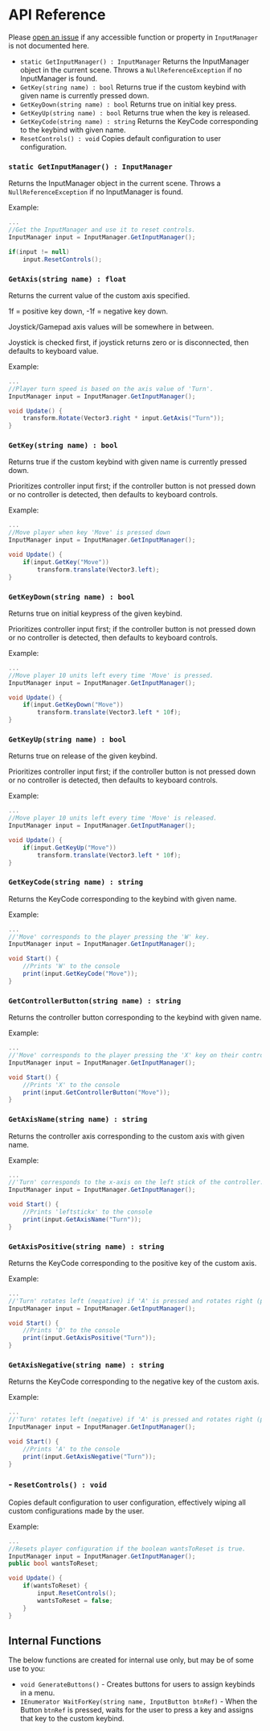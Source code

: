 # API Reference

Please [open an issue](https://github.com/dbqeo/UnityInputManager/issues/new) if any accessible function or property in `InputManager` is not documented here.

- `static GetInputManager() : InputManager` Returns the InputManager object in the current scene. Throws a `NullReferenceException` if no InputManager is found.
 - `GetKey(string name) : bool` Returns true if the custom keybind with given name is currently pressed down.
 - `GetKeyDown(string name) : bool` Returns true on initial key press.
 - `GetKeyUp(string name) : bool` Returns true when the key is released.
 - `GetKeyCode(string name) : string`  Returns the KeyCode corresponding to the keybind with given name.
 - `ResetControls() : void` Copies default configuration to user configuration.



### `static GetInputManager() : InputManager`

Returns the InputManager object in the current scene. Throws a `NullReferenceException` if no InputManager is found.

Example:
```csharp
...
//Get the InputManager and use it to reset controls.
InputManager input = InputManager.GetInputManager();

if(input != null)
    input.ResetControls();
```

### `GetAxis(string name) : float`

Returns the current value of the custom axis specified.

1f = positive key down, -1f = negative key down.

Joystick/Gamepad axis values will be somewhere in between.

Joystick is checked first, if joystick returns zero or is disconnected, then defaults to keyboard value.

Example:
```csharp
...
//Player turn speed is based on the axis value of 'Turn'.
InputManager input = InputManager.GetInputManager();

void Update() {
    transform.Rotate(Vector3.right * input.GetAxis("Turn"));
}
```

### `GetKey(string name) : bool`

Returns true if the custom keybind with given name is currently pressed down.

Prioritizes controller input first; if the controller button is not pressed down or no controller is detected, then defaults to keyboard controls.

Example:
```csharp
...
//Move player when key 'Move' is pressed down
InputManager input = InputManager.GetInputManager();

void Update() {
    if(input.GetKey("Move"))
        transform.translate(Vector3.left);
}
```

### `GetKeyDown(string name) : bool`

Returns true on initial keypress of the given keybind.

Prioritizes controller input first; if the controller button is not pressed down or no controller is detected, then defaults to keyboard controls.

Example:
```csharp
...
//Move player 10 units left every time 'Move' is pressed.
InputManager input = InputManager.GetInputManager();

void Update() {
    if(input.GetKeyDown("Move"))
        transform.translate(Vector3.left * 10f);
}
```

### `GetKeyUp(string name) : bool`

Returns true on release of the given keybind.

Prioritizes controller input first; if the controller button is not pressed down or no controller is detected, then defaults to keyboard controls.

Example:
```csharp
...
//Move player 10 units left every time 'Move' is released.
InputManager input = InputManager.GetInputManager();

void Update() {
    if(input.GetKeyUp("Move"))
        transform.translate(Vector3.left * 10f);
}
```

### `GetKeyCode(string name) : string`  

Returns the KeyCode corresponding to the keybind with given name.

Example:
```csharp
...
//'Move' corresponds to the player pressing the 'W' key.
InputManager input = InputManager.GetInputManager();

void Start() {
    //Prints 'W' to the console
    print(input.GetKeyCode("Move"));
}
```

### `GetControllerButton(string name) : string`  

Returns the controller button corresponding to the keybind with given name.

Example:
```csharp
...
//'Move' corresponds to the player pressing the 'X' key on their controller.
InputManager input = InputManager.GetInputManager();

void Start() {
    //Prints 'X' to the console
    print(input.GetControllerButton("Move"));
}
```

### `GetAxisName(string name) : string`  

Returns the controller axis corresponding to the custom axis with given name.

Example:
```csharp
...
//'Turn' corresponds to the x-axis on the left stick of the controller.
InputManager input = InputManager.GetInputManager();

void Start() {
    //Prints 'leftstickx' to the console
    print(input.GetAxisName("Turn"));
}
```

### `GetAxisPositive(string name) : string`  

Returns the KeyCode corresponding to the positive key of the custom axis.

Example:
```csharp
...
//'Turn' rotates left (negative) if 'A' is pressed and rotates right (positive) if 'D' is pressed
InputManager input = InputManager.GetInputManager();

void Start() {
    //Prints 'D' to the console
    print(input.GetAxisPositive("Turn"));
}
```

### `GetAxisNegative(string name) : string`  

Returns the KeyCode corresponding to the negative key of the custom axis.

Example:
```csharp
...
//'Turn' rotates left (negative) if 'A' is pressed and rotates right (positive) if 'D' is pressed
InputManager input = InputManager.GetInputManager();

void Start() {
    //Prints 'A' to the console
    print(input.GetAxisNegative("Turn"));
}
```

### - `ResetControls() : void` 

Copies default configuration to user configuration, effectively wiping all custom configurations made by the user.

Example:
```csharp
...
//Resets player configuration if the boolean wantsToReset is true.
InputManager input = InputManager.GetInputManager();
public bool wantsToReset;

void Update() {
    if(wantsToReset) {
        input.ResetControls();
        wantsToReset = false;
    }
}
```

## Internal Functions

The below functions are created for internal use only, but may be of some use to you:

 - `void GenerateButtons()` - Creates buttons for users to assign keybinds in a menu. 
 - `IEnumerator WaitForKey(string name, InputButton btnRef)` - When the Button `btnRef` is pressed, waits for the user to press a key and assigns that key to the custom keybind.
 